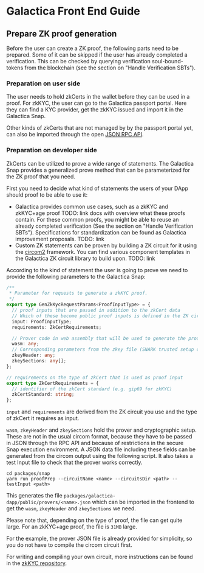 # Galactica Front End Guide

## Prepare ZK proof generation

Before the user can create a ZK proof, the following parts need to be prepared.
Some of it can be skipped if the user has already completed a verification. This can be checked by querying verification soul-bound-tokens from the blockchain (see the section on "Handle Verification SBTs").

### Preparation on user side
The user needs to hold zkCerts in the wallet before they can be used in a proof. For zkKYC, the user can go to the Galactica passport portal. Here they can find a KYC provider, get the zkKYC issued and import it in the Galactica Snap.

Other kinds of zkCerts that are not managed by by the passport portal yet, can also be imported through the open [JSON RPC API](../../snap/docs/rpcAPI.md).

### Preparation on developer side
ZkCerts can be utilized to prove a wide range of statements. The Galactica Snap provides a generalized prove method that can be parameterized for the ZK proof that you need.

First you need to decide what kind of statements the users of your DApp should proof to be able to use it:
- Galactica provides common use cases, such as a zkKYC and zkKYC+age proof TODO: link docs with overview what these proofs contain. For these common proofs, you might be able to reuse an already completed verification (See the section on "Handle Verification SBTs"). Specifications for standardization can be found as Galactica improvement proposals. TODO: link
- Custom ZK statements can be proven by building a ZK circuit for it using the [circom2](https://docs.circom.io/) framework. You can find various component templates in the Galactica ZK circuit library to build upon. TODO: link

According to the kind of statement the user is going to prove we need to provide the following parameters to the Galactica Snap:
```typescript
/**
 * Parameter for requests to generate a zkKYC proof.
 */
export type GenZkKycRequestParams<ProofInputType> = {
  // proof inputs that are passed in addition to the zkCert data
  // Which of these become public proof inputs is defined in the ZK circuit, which is compiled into the WASM.
  input: ProofInputType;
  requirements: ZkCertRequirements;

  // Prover code in web assembly that will be used to generate the proof in the Snap.
  wasm: any;
  // Corresponding parameters from the zkey file (SNARK trusted setup ceremony).
  zkeyHeader: any;
  zkeySections: any[];
};

// requirements on the type of zkCert that is used as proof input
export type ZkCertRequirements = {
  // identifier of the zkCert standard (e.g. gip69 for zkKYC)
  zkCertStandard: string;
};
``` 

`input` and `requirements` are derived from the ZK circuit you use and the type of zkCert it requires as input.

`wasm`, `zkeyHeader` and `zkeySections` hold the prover and cryptographic setup. These are not in the usual circom format, because they have to be passed in JSON through the RPC API and because of restrictions in the secure Snap execution environment. A JSON data file including these fields can be generated from the circom output using the following script. It also takes a test Input file to check that the prover works correctly.

```shell
cd packages/snap
yarn run proofPrep --circuitName <name> --circuitsDir <path> --testInput <path>
```

This generates the file `packages/galactica-dapp/public/provers/<name>.json` which can be imported in the frontend to get the `wasm`, `zkeyHeader` and `zkeySections` we need.

Please note that, depending on the type of proof, the file can get quite large. For an zkKYC+age proof, the file is `31MB` large.

For the example, the prover JSON file is already provided for simplicity, so you do not have to compile the circom circuit first.

For writing and compiling your own circuit, more instructions can be found in the [zkKYC repository](https://github.com/Galactica-corp/zkKYC).
